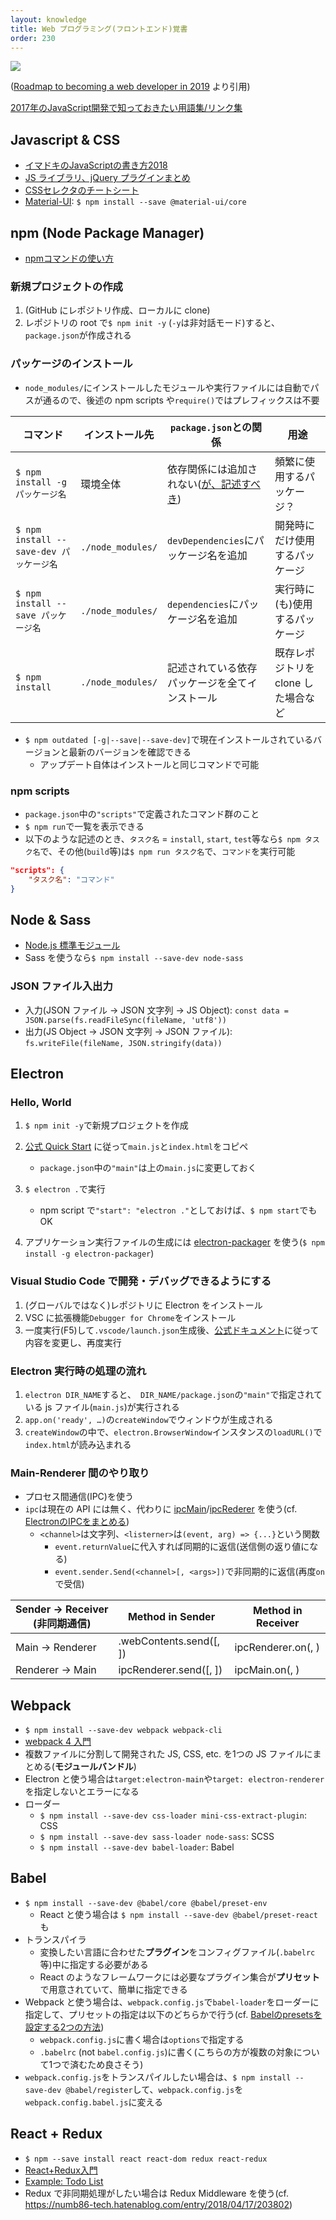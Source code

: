 ```yaml
---
layout: knowledge
title: Web プログラミング(フロントエンド)覚書
order: 230
---
```


<img src="https://raw.githubusercontent.com/kamranahmedse/developer-roadmap/master/images/frontend.png">

([Roadmap to becoming a web developer in 2019](https://github.com/kamranahmedse/developer-roadmap) より引用)



[2017年のJavaScript開発で知っておきたい用語集/リンク集](https://qiita.com/tomoyamachi/items/b398f35882fb57b975ad)



## Javascript & CSS

- [イマドキのJavaScriptの書き方2018](https://qiita.com/shibukawa/items/19ab5c381bbb2e09d0d9)
- [JS ライブラリ、jQuery プラグインまとめ](http://coliss.com/articles/build-websites/operation/javascript/best-javascript-libs-jquery-plugins-2016.html)
- [CSSセレクタのチートシート](https://webliker.info/css-selector-cheat-sheet/)
- [Material-UI](https://material-ui.com/): `$ npm install --save @material-ui/core`



## npm (Node Package Manager)

- [npmコマンドの使い方](https://qiita.com/yoh-nak/items/8446bf12094c729d00fe)



### 新規プロジェクトの作成

1. (GitHub にレポジトリ作成、ローカルに clone)
2. レポジトリの root で`$ npm init -y` (`-y`は非対話モード)すると、`package.json`が作成される



### パッケージのインストール

- `node_modules/`にインストールしたモジュールや実行ファイルには自動でパスが通るので、後述の npm scripts や`require()`ではプレフィックスは不要

| コマンド                                | インストール先    | `package.json`との関係                                       | 用途                                |
| --------------------------------------- | ----------------- | ------------------------------------------------------------ | ----------------------------------- |
| `$ npm install -g パッケージ名`         | 環境全体          | 依存関係には追加されない([が、記述すべき](https://qiita.com/Jxck_/items/efaff21b977ddc782971#%E3%83%84%E3%83%BC%E3%83%AB%E3%82%82-packagejson-%E3%81%A7)) | 頻繁に使用するパッケージ？          |
| `$ npm install --save-dev パッケージ名` | `./node_modules/` | `devDependencies`にパッケージ名を追加                        | 開発時にだけ使用するパッケージ      |
| `$ npm install --save パッケージ名`     | `./node_modules/` | `dependencies`にパッケージ名を追加                           | 実行時に(も)使用するパッケージ      |
| `$ npm install`                         | `./node_modules/` | 記述されている依存パッケージを全てインストール               | 既存レポジトリを clone した場合など |

- `$ npm outdated [-g|--save|--save-dev]`で現在インストールされているバージョンと最新のバージョンを確認できる
  - アップデート自体はインストールと同じコマンドで可能



### npm scripts

* `package.json`中の`"scripts"`で定義されたコマンド群のこと
* `$ npm run`で一覧を表示できる
* 以下のような記述のとき、`タスク名` = `install`, `start`, `test`等なら`$ npm タスク名`で、その他(`build`等)は`$ npm run タスク名`で、`コマンド`を実行可能

```json
"scripts": {
    "タスク名": "コマンド"
}
```



## Node & Sass

* [Node.js 標準モジュール](http://yohshiy.blog.fc2.com/blog-entry-310.html)
* Sass を使うなら`$ npm install --save-dev node-sass`



### JSON ファイル入出力

- 入力(JSON ファイル -> JSON 文字列 -> JS Object): `const data = JSON.parse(fs.readFileSync(fileName, 'utf8'))`
- 出力(JS Object -> JSON 文字列 -> JSON ファイル): `fs.writeFile(fileName, JSON.stringify(data))`



## Electron

### Hello, World

1. `$ npm init -y`で新規プロジェクトを作成
2. [公式 Quick Start](https://electronjs.org/docs/tutorial/quick-start) に従って`main.js`と`index.html`をコピペ
   - `package.json`中の`"main"`は上の`main.js`に変更しておく
3. `$ electron .`で実行
   - npm script で`"start": "electron ."`としておけば、`$ npm start`でも OK

4. アプリケーション実行ファイルの生成には [electron-packager](https://github.com/electron/electron-packager) を使う(`$ npm install -g electron-packager`)



### Visual Studio Code で開発・デバッグできるようにする

1. (グローバルではなく)レポジトリに Electron をインストール
2. VSC に拡張機能`Debugger for Chrome`をインストール
3. 一度実行(F5)して`.vscode/launch.json`生成後、[公式ドキュメント](https://electronjs.org/docs/tutorial/debugging-main-process-vscode)に従って内容を変更し、再度実行



### Electron 実行時の処理の流れ

1. `electron DIR_NAME`すると、` DIR_NAME/package.json`の`"main"`で指定されている js ファイル(`main.js`)が実行される
2. `app.on('ready', …)`の`createWindow`でウィンドウが生成される
3. `createWindow`の中で、`electron.BrowserWindow`インスタンスの`loadURL()`で`index.html`が読み込まれる



### Main-Renderer 間のやり取り

- プロセス間通信(IPC)を使う
- `ipc`は現在の API には無く、代わりに [ipcMain](https://electronjs.org/docs/api/ipc-main)/[ipcRederer](https://electronjs.org/docs/api/ipc-renderer) を使う(cf. [ElectronのIPCをまとめる](https://qiita.com/gcmae/items/cb6eb18be2f4ffae60b5))
  - `<channel>`は文字列、`<listerner>`は`(event, arg) => {...}`という関数
    - `event.returnValue`に代入すれば同期的に返信(送信側の返り値になる)
    - `event.sender.Send(<channel>[, <args>])`で非同期的に返信(再度`on`で受信)

| Sender -> Receiver (非同期通信) | Method in Sender                                      | Method in Receiver                    |
| ------------------------------- | ----------------------------------------------------- | ------------------------------------- |
| Main -> Renderer                | <BrowserWindow>.webContents.send(<channel>[, <args>]) | ipcRenderer.on(<chennel>, <listener>) |
| Renderer -> Main                | ipcRenderer.send(<channel>[, <args>])                 | ipcMain.on(<channel>, <listener>)     |



## Webpack

- `$ npm install --save-dev webpack webpack-cli`
- [webpack 4 入門](https://qiita.com/soarflat/items/28bf799f7e0335b68186)
- 複数ファイルに分割して開発された JS, CSS, etc. を1つの JS ファイルにまとめる(**モジュールバンドル**)
- Electron と使う場合は`target:electron-main`や`target: electron-renderer`を指定しないとエラーになる
- ローダー
  * `$ npm install --save-dev css-loader mini-css-extract-plugin`: CSS
  * `$ npm install --save-dev sass-loader node-sass`: SCSS
  * `$ npm install --save-dev babel-loader`: Babel



## Babel

- `$ npm install --save-dev @babel/core @babel/preset-env`
  - React と使う場合は `$ npm install --save-dev @babel/preset-react`も
- トランスパイラ
  - 変換したい言語に合わせた**プラグイン**をコンフィグファイル(`.babelrc`等)中に指定する必要がある
  - React のようなフレームワークには必要なプラグイン集合が**プリセット**で用意されていて、簡単に指定できる
- Webpack と使う場合は、`webpack.config.js`で`babel-loader`をローダーに指定して、プリセットの指定は以下のどちらかで行う(cf. [Babelのpresetsを設定する2つの方法](https://qiita.com/tmiki/items/86abc565d06ced78d968))
  - `webpack.config.js`に書く場合は`options`で指定する
  - `.babelrc` (not `babel.config.js`)に書く(こちらの方が複数の対象について1つで済むため良さそう)
- `webpack.config.js`をトランスパイルしたい場合は、`$ npm install --save-dev @babel/register`して、`webpack.config.js`を`webpack.config.babel.js`に変える



## React + Redux

- `$ npm --save install react react-dom redux react-redux`
- [React+Redux入門](https://qiita.com/erukiti/items/e16aa13ad81d5938374e)
- [Example: Todo List](https://redux.js.org/basics/example)
- Redux で非同期処理がしたい場合は Redux Middleware を使う(cf. https://numb86-tech.hatenablog.com/entry/2018/04/17/203802)

